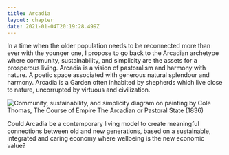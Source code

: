```yaml
---
title: Arcadia
layout: chapter
date: 2021-01-04T20:19:28.499Z
---
```

In a time when the older population needs to be reconnected more than ever with the younger one, I propose to go back to the Arcadian archetype where community, sustainability, and simplicity are the assets for a prosperous living. Arcadia is a vision of pastoralism and harmony with nature. A poetic space associated with generous natural splendour and harmony. Arcadia is a Garden often inhabited by shepherds which live close to nature, uncorrupted by virtuous and civilization. 

![Community, sustainability, and simplicity diagram on painting by Cole Thomas, The Course of Empire The Arcadian or Pastoral State (1836)](/assets/uploads/arcadiaintro.jpg "Community, sustainability, and simplicity diagram on painting by Cole Thomas, The Course of Empire The Arcadian or Pastoral State (1836)")

Could Arcadia be a contemporary living model to create meaningful connections between old and new generations, based on a sustainable, integrated and caring economy where wellbeing is the new economic value?